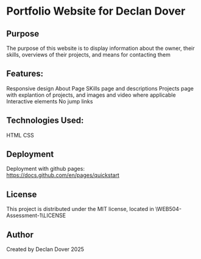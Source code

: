 # Portfolio Website for Declan Dover

## Purpose

The purpose of this website is to display information about the owner, their skills, overviews of their projects, and means for contacting them

## Features:
Responsive design
About Page
SKills page and descriptions
Projects page with explantion of projects, and images and video where applicable
Interactive elements
No jump links

## Technologies Used:
HTML
CSS

## Deployment
Deployment with github pages:
https://docs.github.com/en/pages/quickstart

## License
This project is distributed under the MIT license, located in 
\WEB504-Assessment-1\LICENSE

## Author
Created by Declan Dover 2025